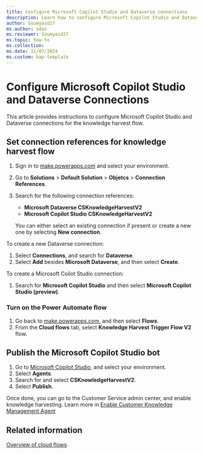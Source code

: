 ```yaml
---
title: Configure Microsoft Copilot Studio and Dataverse connections
description: Learn how to configure Microsoft Copilot Studio and Dataverse connections for the knowledge harvest flow.
author: Soumyasd27
ms.author: sdas
ms.reviewer: Soumyasd27
ms.topic: how-to
ms.collection:
ms.date: 11/07/2024
ms.custom: bap-template
---
```


# Configure Microsoft Copilot Studio and Dataverse Connections

This article provides instructions to configure Microsoft Copilot Studio and Dataverse connections for the knowledge harvest flow. 

## Set connection references for knowledge harvest flow

1. Sign in to [make.powerapps.com](https://make.powerapps.com) and select your environment.
1. Go to **Solutions** > **Default Solution** > **Objetcs** > **Connection References**.
1. Search for the following connection references:
    - **Microsoft Dataverse CSKnowledgeHarvestV2**
    - **Microsoft Copilot Studio CSKnowledgeHarvestV2**
 
     You can either select an existing connection if present or create a new one by selecting **New connection**.

To create a new Dataverse connection:
1. Select **Connections**, and search for **Dataverse**. 
1. Select **Add** besides **Microsoft Dataverse**, and then select **Create**.
 
To create a Microsoft Coilot Studio connection:
1. Search for **Microsoft Copilot Studio** and then select **Microsoft Copilot Studio (preview)**.

### Turn on the Power Automate flow

1. Go back to [make.powerapps.com](https://make.powerapps.com), and then select **Flows**.
1. From the **Cloud flows** tab, select **Knowledge Harvest Trigger Flow V2** flow.
 

## Publish the Microsoft Copilot Studio bot

1. Go to [Microsoft Copilot Studio](https://copilotstudio.microsoft.com), and select your environment.
1. Select **Agents**.
1. Search for and select  **CSKnowledgeHarvestV2**.
1. Select **Publish**.

Once done, you can go to the Customer Service admin center, and enable knowledge harvesting. Learn more in [Enable Customer Knowledge Management Agent](admin-km-agent.md#enable-customer-knowledge-management-agent)
 
## Related information

[Overview of cloud flows](/power-automate/overview-cloud)

